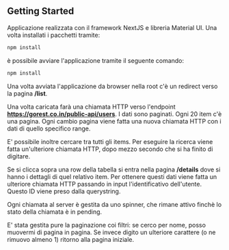 ## Getting Started

Applicazione realizzata con il framework NextJS e libreria Material UI.
Una volta installati i pacchetti tramite:
```bash
npm install
```
è possibile avviare l'applicazione tramite il seguente comando:
```bash
npm install
```
Una volta avviata l'applicazione da browser nella root c'è un redirect verso la pagina **/list**.

Una volta caricata farà una chiamata HTTP verso l'endpoint **https://gorest.co.in/public-api/users**. I dati sono paginati. Ogni 20 item c'è una pagina. Ogni cambio pagina viene fatta una nuova chiamata HTTP con i dati di quello specifico range.

E' possibile inoltre cercare tra tutti gli items. Per eseguire la ricerca viene fatta un'ulteriore chiamata HTTP, dopo mezzo secondo che si ha finito di digitare.

Se si clicca sopra una row della tabella si entra nella pagina **/details** dove si hanno i dettagli di quel relativo item. Per ottenere questi dati viene fatta un ulteriore chiamata HTTP passando in input l'identificativo dell'utente. Questo ID viene preso dalla querystring.

Ogni chiamata al server è gestita da uno spinner, che rimane attivo finchè lo stato della chiamata è in pending.

E' stata gestita pure la paginazione coi filtri: se cerco per nome, posso muovermi di pagina in pagina. Se invece digito un ulteriore carattere (o ne rimuovo almeno 1) ritorno alla pagina iniziale.